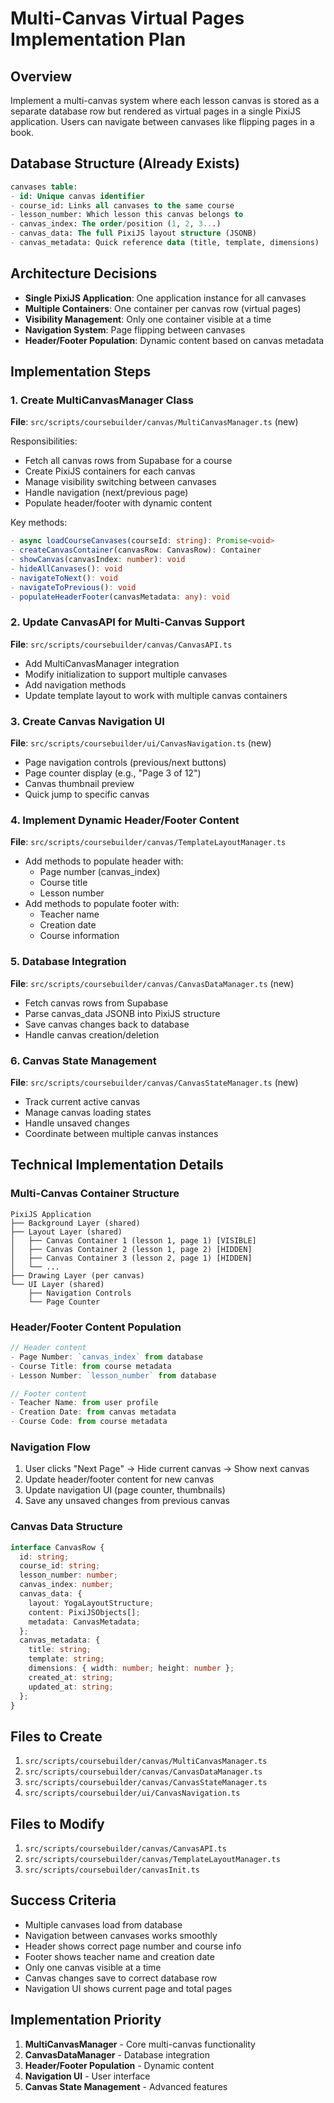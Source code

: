 # Multi-Canvas Virtual Pages Implementation Plan

## Overview
Implement a multi-canvas system where each lesson canvas is stored as a separate database row but rendered as virtual pages in a single PixiJS application. Users can navigate between canvases like flipping pages in a book.

## Database Structure (Already Exists)
```sql
canvases table:
- id: Unique canvas identifier
- course_id: Links all canvases to the same course  
- lesson_number: Which lesson this canvas belongs to
- canvas_index: The order/position (1, 2, 3...)
- canvas_data: The full PixiJS layout structure (JSONB)
- canvas_metadata: Quick reference data (title, template, dimensions)
```

## Architecture Decisions
- **Single PixiJS Application**: One application instance for all canvases
- **Multiple Containers**: One container per canvas row (virtual pages)
- **Visibility Management**: Only one container visible at a time
- **Navigation System**: Page flipping between canvases
- **Header/Footer Population**: Dynamic content based on canvas metadata

## Implementation Steps

### 1. Create MultiCanvasManager Class
**File**: `src/scripts/coursebuilder/canvas/MultiCanvasManager.ts` (new)

Responsibilities:
- Fetch all canvas rows from Supabase for a course
- Create PixiJS containers for each canvas
- Manage visibility switching between canvases
- Handle navigation (next/previous page)
- Populate header/footer with dynamic content

Key methods:
```typescript
- async loadCourseCanvases(courseId: string): Promise<void>
- createCanvasContainer(canvasRow: CanvasRow): Container
- showCanvas(canvasIndex: number): void
- hideAllCanvases(): void
- navigateToNext(): void
- navigateToPrevious(): void
- populateHeaderFooter(canvasMetadata: any): void
```

### 2. Update CanvasAPI for Multi-Canvas Support
**File**: `src/scripts/coursebuilder/canvas/CanvasAPI.ts`

- Add MultiCanvasManager integration
- Modify initialization to support multiple canvases
- Add navigation methods
- Update template layout to work with multiple canvas containers

### 3. Create Canvas Navigation UI
**File**: `src/scripts/coursebuilder/ui/CanvasNavigation.ts` (new)

- Page navigation controls (previous/next buttons)
- Page counter display (e.g., "Page 3 of 12")
- Canvas thumbnail preview
- Quick jump to specific canvas

### 4. Implement Dynamic Header/Footer Content
**File**: `src/scripts/coursebuilder/canvas/TemplateLayoutManager.ts`

- Add methods to populate header with:
  - Page number (canvas_index)
  - Course title
  - Lesson number
- Add methods to populate footer with:
  - Teacher name
  - Creation date
  - Course information

### 5. Database Integration
**File**: `src/scripts/coursebuilder/canvas/CanvasDataManager.ts` (new)

- Fetch canvas rows from Supabase
- Parse canvas_data JSONB into PixiJS structure
- Save canvas changes back to database
- Handle canvas creation/deletion

### 6. Canvas State Management
**File**: `src/scripts/coursebuilder/canvas/CanvasStateManager.ts` (new)

- Track current active canvas
- Manage canvas loading states
- Handle unsaved changes
- Coordinate between multiple canvas instances

## Technical Implementation Details

### Multi-Canvas Container Structure
```
PixiJS Application
├── Background Layer (shared)
├── Layout Layer (shared)
│   ├── Canvas Container 1 (lesson 1, page 1) [VISIBLE]
│   ├── Canvas Container 2 (lesson 1, page 2) [HIDDEN]
│   ├── Canvas Container 3 (lesson 2, page 1) [HIDDEN]
│   └── ...
├── Drawing Layer (per canvas)
└── UI Layer (shared)
    ├── Navigation Controls
    └── Page Counter
```

### Header/Footer Content Population
```typescript
// Header content
- Page Number: `canvas_index` from database
- Course Title: from course metadata
- Lesson Number: `lesson_number` from database

// Footer content  
- Teacher Name: from user profile
- Creation Date: from canvas metadata
- Course Code: from course metadata
```

### Navigation Flow
1. User clicks "Next Page" → Hide current canvas → Show next canvas
2. Update header/footer content for new canvas
3. Update navigation UI (page counter, thumbnails)
4. Save any unsaved changes from previous canvas

### Canvas Data Structure
```typescript
interface CanvasRow {
  id: string;
  course_id: string;
  lesson_number: number;
  canvas_index: number;
  canvas_data: {
    layout: YogaLayoutStructure;
    content: PixiJSObjects[];
    metadata: CanvasMetadata;
  };
  canvas_metadata: {
    title: string;
    template: string;
    dimensions: { width: number; height: number };
    created_at: string;
    updated_at: string;
  };
}
```

## Files to Create
1. `src/scripts/coursebuilder/canvas/MultiCanvasManager.ts`
2. `src/scripts/coursebuilder/canvas/CanvasDataManager.ts`
3. `src/scripts/coursebuilder/canvas/CanvasStateManager.ts`
4. `src/scripts/coursebuilder/ui/CanvasNavigation.ts`

## Files to Modify
1. `src/scripts/coursebuilder/canvas/CanvasAPI.ts`
2. `src/scripts/coursebuilder/canvas/TemplateLayoutManager.ts`
3. `src/scripts/coursebuilder/canvasInit.ts`

## Success Criteria
- Multiple canvases load from database
- Navigation between canvases works smoothly
- Header shows correct page number and course info
- Footer shows teacher name and creation date
- Only one canvas visible at a time
- Canvas changes save to correct database row
- Navigation UI shows current page and total pages

## Implementation Priority
1. **MultiCanvasManager** - Core multi-canvas functionality
2. **CanvasDataManager** - Database integration
3. **Header/Footer Population** - Dynamic content
4. **Navigation UI** - User interface
5. **Canvas State Management** - Advanced features


